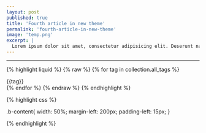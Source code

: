 ```yaml
---
layout: post
published: true
title: 'Fourth article in new theme'
permalink: 'fourth-article-in-new-theme'
image: 'temp.png'
excerpt: |
  Lorem ipsum dolor sit amet, consectetur adipisicing elit. Deserunt nam illo repellendus non quisquam, quis voluptatem asperiores enim. Consectetur reiciendis mollitia ut rem velit voluptatibus quam nesciunt natus sequi labore.
---
```


***

{% highlight liquid  %}
{% raw %}
  {% for tag in collection.all_tags %}
    <div class="b-tag">
      {{tag}}
    </div> 
  {% endfor %}
{% endraw %}
{% endhighlight %} 

{% highlight css %}
  
  .b-content{ 
    width: 50%;
    margin-left: 200px;
    padding-left: 15px;
  }

{% endhighlight %}